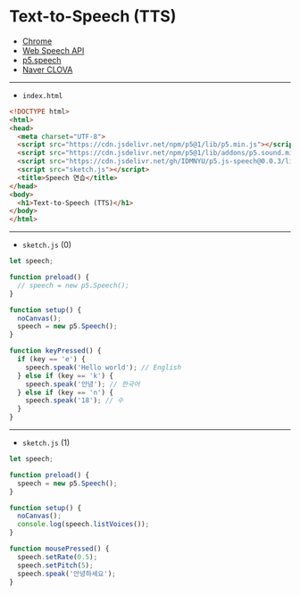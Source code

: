 # Text-to-Speech (TTS)
- [Chrome](https://linuxize.com/post/how-to-install-google-chrome-web-browser-on-ubuntu-20-04/)
- [Web Speech API](https://developer.mozilla.org/en-US/docs/Web/API/Web_Speech_API)
- [p5.speech](https://idmnyu.github.io/p5.js-speech/)
- [Naver CLOVA](https://clova.ai/ko)


---
 
- `index.html`

```html
<!DOCTYPE html>
<html>
<head>
  <meta charset="UTF-8">
  <script src="https://cdn.jsdelivr.net/npm/p5@1/lib/p5.min.js"></script>
  <script src="https://cdn.jsdelivr.net/npm/p5@1/lib/addons/p5.sound.min.js"></script>
  <script src="https://cdn.jsdelivr.net/gh/IDMNYU/p5.js-speech@0.0.3/lib/p5.speech.js"></script>
  <script src="sketch.js"></script>
  <title>Speech 연습</title>
</head>
<body>
  <h1>Text-to-Speech (TTS)</h1>
</body>
</html>
```

---

- `sketch.js` (0)

```javascript
let speech;

function preload() {
  // speech = new p5.Speech();
}

function setup() {
  noCanvas();
  speech = new p5.Speech();
}

function keyPressed() {
  if (key == 'e') {
    speech.speak('Hello world'); // English
  } else if (key == 'k') {
    speech.speak('안녕'); // 한국어
  } else if (key == 'n') {
    speech.speak('18'); // 수
  }
}
```

---

- `sketch.js` (1)

```javascript
let speech;

function preload() {
  speech = new p5.Speech();
}

function setup() {
  noCanvas();
  console.log(speech.listVoices());
}

function mousePressed() {
  speech.setRate(0.5);
  speech.setPitch(5);
  speech.speak('안녕하세요'); 
}
```
